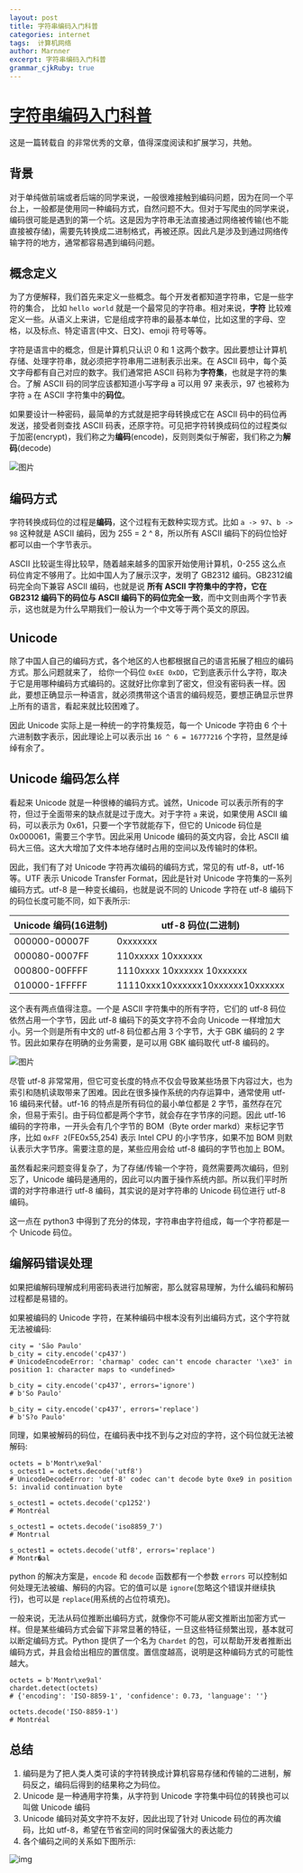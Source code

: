 ```yaml
---
layout: post
title: 字符串编码入门科普
categories: internet
tags:  计算机网络
author: Marnner
excerpt: 字符串编码入门科普
grammar_cjkRuby: true
---
```





# [字符串编码入门科普](http://fullstack.blog/2017/09/19/%E5%AD%97%E7%AC%A6%E4%B8%B2%E7%BC%96%E7%A0%81%E5%85%A5%E9%97%A8%E7%A7%91%E6%99%AE/)



这是一篇转载自 [](fullstack.blog) 的非常优秀的文章，值得深度阅读和扩展学习，共勉。



## 背景

对于单纯做前端或者后端的同学来说，一般很难接触到编码问题，因为在同一个平台上，一般都是使用同一种编码方式，自然问题不大。但对于写爬虫的同学来说，编码很可能是遇到的第一个坑。这是因为字符串无法直接通过网络被传输(也不能直接被存储)，需要先转换成二进制格式，再被还原。因此凡是涉及到通过网络传输字符的地方，通常都容易遇到编码问题。

## 概念定义

为了方便解释，我们首先来定义一些概念。每个开发者都知道字符串，它是一些字符的集合， 比如 `hello world` 就是一个最常见的字符串。相对来说，**字符** 比较难定义一些。从语义上来讲，它是组成字符串的最基本单位，比如这里的字母、空格，以及标点、特定语言(中文、日文)、emoji 符号等等。

字符是语言中的概念，但是计算机只认识 0 和 1 这两个数字。因此要想让计算机存储、处理字符串，就必须把字符串用二进制表示出来。在 ASCII 码中，每个英文字母都有自己对应的数字。我们通常把 ASCII 码称为**字符集**，也就是字符的集合。了解 ASCII 码的同学应该都知道小写字母 a 可以用 97 来表示，97 也被称为字符 `a` 在 ASCII 字符集中的**码位**。

如果要设计一种密码，最简单的方式就是把字母转换成它在 ASCII 码中的码位再发送，接受者则查找 ASCII 码表，还原字符。可见把字符转换成码位的过程类似于加密(encrypt)，我们称之为**编码**(encode)，反则则类似于解密，我们称之为**解码**(decode)

![图片](http://images.bestswifter.com/ascii-encode.png)

## 编码方式

字符转换成码位的过程是**编码**，这个过程有无数种实现方式。比如 `a -> 97`、`b -> 98` 这种就是 ASCII 编码，因为 255 = 2 ^ 8，所以所有 ASCII 编码下的码位恰好都可以由一个字节表示。

ASCII 比较诞生得比较早，随着越来越多的国家开始使用计算机，0-255 这么点码位肯定不够用了。比如中国人为了展示汉字，发明了 GB2312 编码。GB2312编码完全向下兼容 ASCII 编码，也就是说 **所有 ASCII 字符集中的字符，它在 GB2312 编码下的码位与 ASCII 编码下的码位完全一致**，而中文则由两个字节表示，这也就是为什么早期我们一般认为一个中文等于两个英文的原因。

## Unicode

除了中国人自己的编码方式，各个地区的人也都根据自己的语言拓展了相应的编码方式。那么问题就来了， 给你一个码位 `0xEE 0xDD`，它到底表示什么字符，取决于它是用哪种编码方式编码的。这就好比你拿到了密文，但没有密码表一样。因此，要想正确显示一种语言，就必须携带这个语言的编码规范，要想正确显示世界上所有的语言，看起来就比较困难了。

因此 Unicode 实际上是一种统一的字符集规范，每一个 Unicode 字符由 6 个十六进制数字表示，因此理论上可以表示出 `16 ^ 6 = 16777216` 个字符，显然是绰绰有余了。

## Unicode 编码怎么样

看起来 Unicode 就是一种很棒的编码方式。诚然，Unicode 可以表示所有的字符，但过于全面带来的缺点就是过于庞大。对于字符 `a` 来说，如果使用 ASCII 编码，可以表示为 0x61，只要一个字节就能存下，但它的 Unicode 码位是 0x000061，需要三个字节。因此采用 Unicode 编码的英文内容，会比 ASCII 编码大三倍。这大大增加了文件本地存储时占用的空间以及传输时的体积。

因此，我们有了对 Unicode 字符再次编码的编码方式，常见的有 utf-8，utf-16 等。UTF 表示 Unicode Transfer Format，因此是针对 Unicode 字符集的一系列编码方式。utf-8 是一种变长编码，也就是说不同的 Unicode 字符在 utf-8 编码下的码位长度可能不同，如下表所示:

| Unicode 编码(16进制) | utf-8 码位(二进制)                    |
| ---------------- | -------------------------------- |
| 000000-00007F    | 0xxxxxxx                         |
| 000080-0007FF    | 110xxxxx 10xxxxxx                |
| 000800-00FFFF    | 1110xxxx 10xxxxxx 10xxxxxx       |
| 010000-1FFFFF    | 11110xxx10xxxxxx10xxxxxx10xxxxxx |

这个表有两点值得注意。一个是 ASCII 字符集中的所有字符，它们的 utf-8 码位依然占用一个字节，因此 utf-8 编码下的英文字符不会向 Unicode 一样增加大小。另一个则是所有中文的 utf-8 码位都占用 3 个字节，大于 GBK 编码的 2 字节。因此如果存在明确的业务需要，是可以用 GBK 编码取代 utf-8 编码的。

![图片](http://images.bestswifter.com/Unicode.png)

尽管 utf-8 非常常用，但它可变长度的特点不仅会导致某些场景下内容过大，也为索引和随机读取带来了困难。因此在很多操作系统的内存运算中，通常使用 utf-16 编码来代替。utf-16 的特点是所有码位的最小单位都是 2 字节，虽然存在冗余，但易于索引。由于码位都是两个字节，就会存在字节序的问题。因此 utf-16 编码的字符串，一开头会有几个字节的 BOM（Byte order markd）来标记字节序，比如 `0xFF 2`(FE0x55,254) 表示 Intel CPU 的小字节序，如果不加 BOM 则默认表示大字节序。需要注意的是，某些应用会给 utf-8 编码的字节也加上 BOM。

虽然看起来问题变得复杂了，为了存储/传输一个字符，竟然需要两次编码，但别忘了，Unicode 编码是通用的，因此可以内置于操作系统内部。所以我们平时所谓的对字符串进行 utf-8 编码，其实说的是对字符串的 Unicode 码位进行 utf-8 编码。

这一点在 python3 中得到了充分的体现，字符串由字符组成，每一个字符都是一个 Unicode 码位。

## 编解码错误处理

如果把编解码理解成利用密码表进行加解密，那么就容易理解，为什么编码和解码过程都是易错的。

如果被编码的 Unicode 字符，在某种编码中根本没有列出编码方式，这个字符就无法被编码:

```
city = 'São Paulo'
b_city = city.encode('cp437')
# UnicodeEncodeError: 'charmap' codec can't encode character '\xe3' in position 1: character maps to <undefined>

b_city = city.encode('cp437', errors='ignore')
# b'So Paulo'

b_city = city.encode('cp437', errors='replace')
# b'S?o Paulo'
```

同理，如果被解码的码位，在编码表中找不到与之对应的字符，这个码位就无法被解码:

```
octets = b'Montr\xe9al'
s_octest1 = octets.decode('utf8')
# UnicodeDecodeError: 'utf-8' codec can't decode byte 0xe9 in position 5: invalid continuation byte

s_octest1 = octets.decode('cp1252')
# Montréal

s_octest1 = octets.decode('iso8859_7')
# Montrιal

s_octest1 = octets.decode('utf8', errors='replace')
# Montr�al
```

python 的解决方案是，`encode` 和 `decode` 函数都有一个参数 `errors` 可以控制如何处理无法被编、解码的内容。它的值可以是 `ignore`(忽略这个错误并继续执行)，也可以是 `replace`(用系统的占位符填充)。

一般来说，无法从码位推断出编码方式，就像你不可能从密文推断出加密方式一样。但是某些编码方式会留下非常显著的特征，一旦这些特征频繁出现，基本就可以断定编码方式。Python 提供了一个名为 `Chardet` 的包，可以帮助开发者推断出编码方式，并且会给出相应的置信度。置信度越高，说明是这种编码方式的可能性越大。

```
octets = b'Montr\xe9al'
chardet.detect(octets)
# {'encoding': 'ISO-8859-1', 'confidence': 0.73, 'language': ''}

octets.decode('ISO-8859-1')
# Montréal
```

## 总结

1. 编码是为了把人类人类可读的字符转换成计算机容易存储和传输的二进制，解码反之，编码后得到的结果称之为码位。
2. Unicode 是一种通用字符集，从字符到 Unicode 字符集中码位的转换也可以叫做 Unicode 编码
3. Unicode 编码对英文字符不友好，因此出现了针对 Unicode 码位的再次编码，比如 utf-8，希望在节省空间的同时保留强大的表达能力
4. 各个编码之间的关系如下图所示:

![img](http://images.bestswifter.com/encode-relationship.png)
